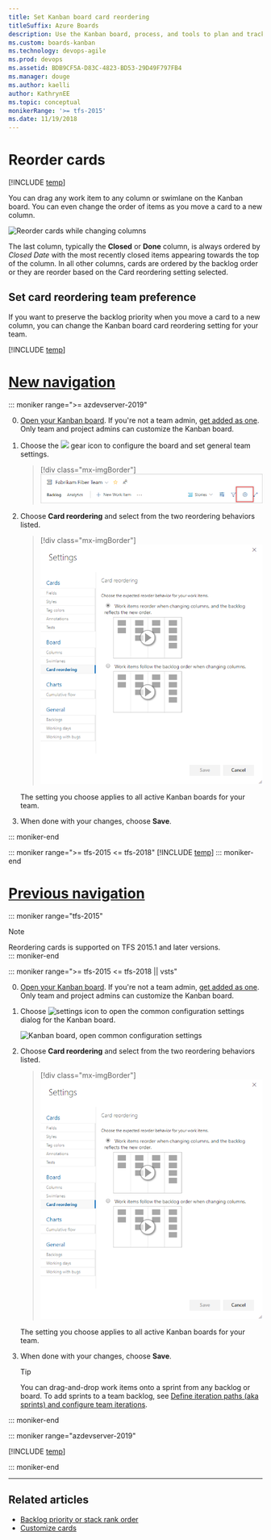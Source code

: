 ```yaml
---
title: Set Kanban board card reordering
titleSuffix: Azure Boards
description: Use the Kanban board, process, and tools to plan and track work in Azure Boards and Team Foundation Server 
ms.custom: boards-kanban 
ms.technology: devops-agile
ms.prod: devops
ms.assetid: BDB9CF5A-D83C-4823-BD53-29D49F797FB4
ms.manager: douge
ms.author: kaelli
author: KathrynEE
ms.topic: conceptual
monikerRange: '>= tfs-2015'
ms.date: 11/19/2018
---
```



# Reorder cards  
[!INCLUDE [temp](../_shared/version-vsts-tfs-2015-on.md)]  
<a id="reorder-cards"></a>

You can drag any work item to any column or swimlane on the Kanban board. You can even change the order of items as you move a card to a new column. 

![Reorder cards while changing columns](https://i3-vso.sec.s-msft.com/dynimg/IC822185.gif)

<a id="card-reorder-note"></a>

The last column, typically the **Closed** or **Done** column, is always ordered by *Closed Date* with the most recently closed items appearing towards the top of the column. In all other columns, cards are ordered by the backlog order or they are reorder based on the Card reordering setting selected.  


<a id="card-reorder-setting"></a>

## Set card reordering team preference  

If you want to preserve the backlog priority when you move a card to a new column, you can change the Kanban board card reordering setting for your team. 

[!INCLUDE [temp](../../_shared/new-navigation-5.md)]  

# [New navigation](#tab/new-nav)

::: moniker range=">= azdevserver-2019"

0.  [Open your Kanban board](kanban-quickstart.md). If you're not a team admin, [get added as one](../../organizations/settings/add-team-administrator.md). Only team and project admins can customize the Kanban board.

0. Choose the ![](../../_img/icons/blue-gear.png) gear icon to configure the board and set general team settings.  

	> [!div class="mx-imgBorder"]
	> ![Open board settings for a team, vert nav](../../organizations/settings/_img/configure-team/open-board-settings.png)  

0. Choose **Card reordering** and select from the two reordering  behaviors listed.  

	> [!div class="mx-imgBorder"]  
	> ![Settings dialog, Card reordering dialog](../../boards/boards/_img/kanban-card-reordering-up1.png) 

	The setting you choose applies to all active Kanban boards for your team.  

0. When done with your changes, choose **Save**.

::: moniker-end 

::: moniker range=">= tfs-2015 <= tfs-2018" 
[!INCLUDE [temp](../../_shared/new-navigation-not-supported.md)] 
::: moniker-end 

# [Previous navigation](#tab/previous-nav)  

::: moniker range="tfs-2015"
> [!NOTE]  
> Reordering cards is supported on TFS 2015.1 and later versions.  
::: moniker-end

::: moniker range=">= tfs-2015 <= tfs-2018 || vsts"

0.  [Open your Kanban board](kanban-quickstart.md). If you're not a team admin, [get added as one](../../organizations/settings/add-team-administrator.md). Only team and project admins can customize the Kanban board.

0. Choose ![settings icon](../../_img/icons/team-settings-gear-icon.png) to open the common configuration settings dialog for the Kanban board. 

	![Kanban board, open common configuration settings](_img/add-columns-open-settings-ts.png)  

0. Choose **Card reordering** and select from the two reordering behaviors listed.  

	> [!div class="mx-imgBorder"]  
	> ![Settings dialog, Card reordering dialog](../../boards/boards/_img/kanban-card-reordering-up1.png) 

	The setting you choose applies to all active Kanban boards for your team.  

0. When done with your changes, choose **Save**.

	> [!TIP]
	> You can drag-and-drop work items onto a sprint from any backlog or board. To add sprints to a team backlog, see [Define iteration paths (aka sprints) and configure team iterations](../../organizations/settings/set-iteration-paths-sprints.md). 

::: moniker-end

::: moniker range="azdevserver-2019"

[!INCLUDE [temp](../../_shared/previous-navigation-not-supported-azd.md)] 

::: moniker-end

---


## Related articles   

* [Backlog priority or stack rank order](../backlogs/backlogs-overview.md#stack-rank)
* [Customize cards](../../boards/boards/customize-cards.md)   

